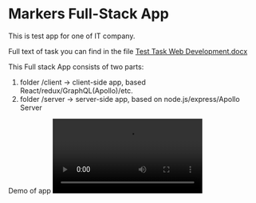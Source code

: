 # Markers Full-Stack App

This is test app for one of IT company.

Full text of task you can find in the file [Test Task Web Development.docx](https://github.com/n0ne/markers/blob/master/Test%20Task%20Web%20Development.docx)

This Full stack App consists of two parts:

1.  folder /client -> client-side app, based React/redux/GraphQL(Apollo)/etc.
2.  folder /server -> server-side app, based on node.js/express/Apollo Server

Demo of app ![demo.mp4](https://github.com/n0ne/markers/blob/master/demo.mp4)
